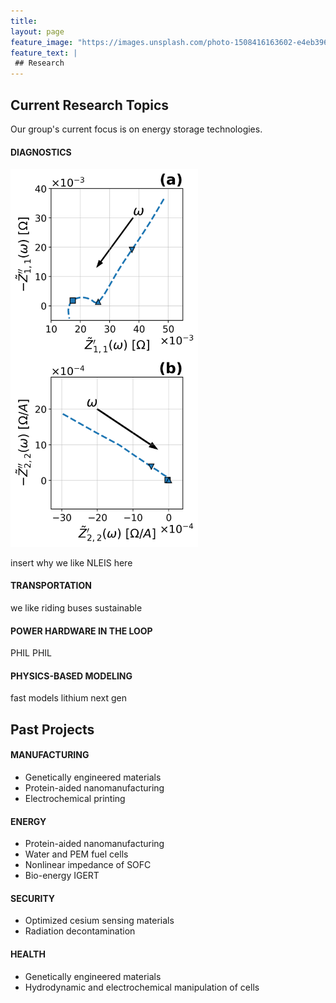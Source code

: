 ```yaml
---
title:
layout: page
feature_image: "https://images.unsplash.com/photo-1508416163602-e4eb39645e86?ixlib=rb-1.2.1&ixid=eyJhcHBfaWQiOjEyMDd9&auto=format&fit=crop&w=1506&q=80"
feature_text: |
 ## Research
---
```

## Current Research Topics

Our group's current focus is on energy storage technologies.

#### DIAGNOSTICS
<!-- ![EIS spectra](/images/NLEIS.png =10x) -->
<img src="/images/NLEIS.png" alt="NLEIS spectra" width="300"/>

insert why we like NLEIS here

#### TRANSPORTATION
we like riding buses sustainable

#### POWER HARDWARE IN THE LOOP
PHIL PHIL

#### PHYSICS-BASED MODELING  
fast models lithium next gen



## Past Projects

#### MANUFACTURING
- Genetically engineered materials
- Protein-aided nanomanufacturing
- Electrochemical printing

#### ENERGY
- Protein-aided nanomanufacturing
- Water and PEM fuel cells
- Nonlinear impedance of SOFC
- Bio-energy IGERT

#### SECURITY
- Optimized cesium sensing materials
- Radiation decontamination

#### HEALTH
- Genetically engineered materials
- Hydrodynamic and electrochemical manipulation of cells
